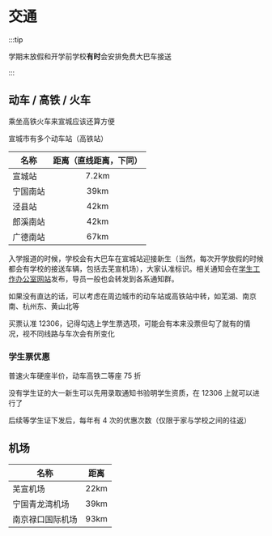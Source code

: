 # 交通

:::tip

学期末放假和开学前学校**有时**会安排免费大巴车接送

:::

## 动车 / 高铁 / 火车

乘坐高铁火车来宣城应该还算方便

宣城市有多个动车站（高铁站）

| 名称     | 距离（直线距离，下同） |
| -------- | :--------------------: |
| 宣城站   |         7.2km          |
| 宁国南站 |          39km          |
| 泾县站   |          42km          |
| 郎溪南站 |          42km          |
| 广德南站 |          67km          |

入学报道的时候，学校会有大巴车在宣城站迎接新生（当然，每次开学放假的时候都会有学校的接送车辆，包括去芜宣机场），大家认准标识。相关通知会在[学生工作办公室网站](https://xgzx.hfut.edu.cn/689/list.htm)发布，导员一般也会转发到各系通知群。

如果没有直达的话，可以考虑在周边城市的动车站或高铁站中转，如芜湖、南京南、杭州东、黄山北等

买票认准 12306，记得勾选上学生票选项，可能会有本来没票但勾了就有的情况，视不同线路与车次会有所变化

### 学生票优惠

普速火车硬座半价，动车高铁二等座 75 折

没有学生证的大一新生可以先用录取通知书验明学生资质，在 12306 上就可以进行了

后续等学生证下发后，每年有 4 次的优惠次数（仅限于家与学校之间的往返）

## 机场

| 名称             | 距离 |
| ---------------- | :--: |
| 芜宣机场         | 22km |
| 宁国青龙湾机场   | 39km |
| 南京禄口国际机场 | 93km |
